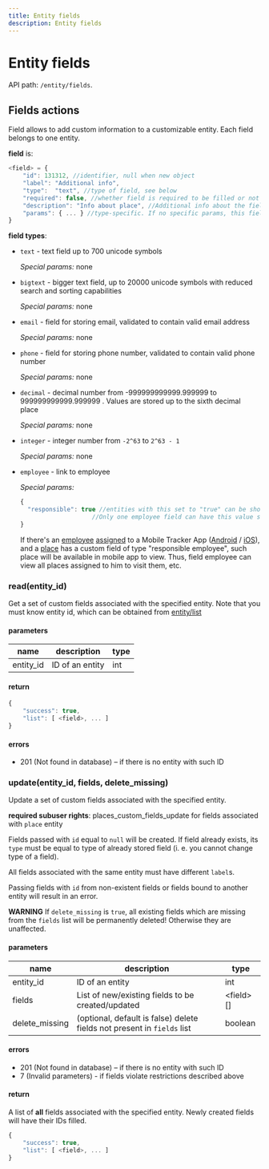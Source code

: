 ```yaml
---
title: Entity fields
description: Entity fields
---
```


# Entity fields

API path: `/entity/fields`.

## Fields actions

Field allows to add custom information to a customizable entity. Each field belongs to one entity.

**field** is:
```js
<field> = {
    "id": 131312, //identifier, null when new object
    "label": "Additional info", 
    "type":  "text", //type of field, see below    
    "required": false, //whether field is required to be filled or not
    "description": "Info about place", //Additional info about the field, max 250 characters
    "params": { ... } //type-specific. If no specific params, this field should be omitted 
}
```

**field types**:

* `text` - text field up to 700 unicode symbols

  *Special params:* none
  
* `bigtext` - bigger text field, up to 20000 unicode symbols with reduced search and sorting capabilities

  *Special params:* none
  
* `email` - field for storing email, validated to contain valid email address

  *Special params:* none
  
* `phone` - field for storing phone number, validated to contain valid phone number

  *Special params:* none
  
* `decimal` - decimal number from -999999999999.999999 to 999999999999.999999 . Values are stored up to the sixth decimal place

  *Special params:* none
  
* `integer` - integer number from `-2^63` to `2^63 - 1`
 
  *Special params:* none
  
* `employee` - link to employee

  *Special params:* 
  ```js
  {
    "responsible": true //entities with this set to "true" can be shown to the employee in the mobile app.
                      //Only one employee field can have this value set to "true" 
  }
  ```    
  If there's an [employee](../employee) [assigned](../../tracking/tracker/employee.md#assign) to a Mobile Tracker App ([Android](https://play.google.com/store/apps/details?id=com.navixy.xgps.tracker&hl=ru) / [iOS](https://apps.apple.com/us/app/x-gps-tracker/id802887190)),
  and a [place](../../field_service/place/index.md) has a custom field of type "responsible employee", such place will be available in mobile app to view.
  Thus, field employee can view all places assigned to him to visit them, etc.

### read(entity_id)
Get a set of custom fields associated with the specified entity. Note that you must know entity id, which can be 
obtained from [entity/list](index.md#list)

#### parameters
name      | description     | type
---       | ---             | ---
entity_id | ID of an entity | int

#### return
```js
{
    "success": true,
    "list": [ <field>, ... ]
}
```

#### errors
* 201 (Not found in database) – if there is no entity with such ID

### update(entity_id, fields, delete_missing)

Update a set of custom fields associated with the specified entity.

**required subuser rights**: places_custom_fields_update for fields associated with `place` entity

Fields passed with `id` equal to `null` will be created. If field already exists, its `type` must be equal to type of 
already stored field (i. e. you cannot change type of a field).

All fields associated with the same entity must have different `label`s.

Passing fields with `id` from non-existent fields or fields bound to another entity will result in an error.

**WARNING** If `delete_missing` is `true`, all existing fields which are missing from the `fields` list will be 
permanently deleted! Otherwise they are unaffected.

#### parameters
name           | description                                                             | type
---            | ---                                                                     | ---
entity_id      | ID of an entity                                                         | int
fields         | List of new/existing fields to be created/updated                       | \<field\>[]
delete_missing | (optional, default is false) delete fields not present in `fields` list | boolean

#### errors
* 201 (Not found in database) – if there is no entity with such ID
* 7 (Invalid parameters) - if fields violate restrictions described above

#### return
A list of **all** fields associated with the specified entity. Newly created fields will have their IDs filled.
```js
{
    "success": true,
    "list": [ <field>, ... ]
}
```
